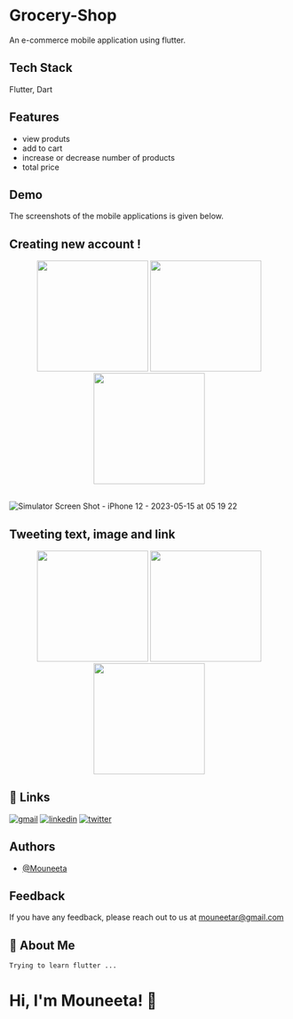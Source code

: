 
# Grocery-Shop

An e-commerce mobile application using flutter.

## Tech Stack
Flutter, Dart
## Features

- view produts
- add to cart
- increase or decrease number of products 
- total price 



## Demo
The screenshots of the mobile applications is given below.

## Creating new account !

<div align = 'center'>
<img width="200"  src="https://github.com/Mouneeta/Grocery-shopping-app/assets/71824279/4720d14c-0546-4f03-96b4-af4cd5723404">
<img width="200"  src="https://github.com/Mouneeta/Grocery-shopping-app/assets/71824279/513c2ba2-734d-4766-bb69-ecbfdd3be725">
<img width="200"  src="https://github.com/Mouneeta/Grocery-shopping-app/assets/71824279/6a819330-8491-4e70-ae1a-30c3be83365c">
</div>


<br>![Simulator Screen Shot - iPhone 12 - 2023-05-15 at 05 19 22](https://github.com/Mouneeta/Grocery-shopping-app/assets/71824279/24418044-b3fe-4deb-a195-788048d6dac4)



## Tweeting text, image and link
<div align='center'>
<img width="200"  src="https://github.com/Mouneeta/Grocery-shopping-app/assets/71824279/392fbc51-d9ae-4aaa-9fb8-d472fac482d8">
<img width="200"  src="https://github.com/Mouneeta/Grocery-shopping-app/assets/71824279/38e4d590-5dbf-48d6-aca6-c5c3a18639f9">
<img width="200"  src="https://github.com/Mouneeta/Grocery-shopping-app/assets/71824279/d077fa51-91c3-4c60-9fbf-e660d323051b">
</div>



## 🔗 Links
[![gmail](https://img.shields.io/badge/gmail-000?style=for-the-badge&logo=gmail&logoColor=white)](https://katherineoelsner.com/)
[![linkedin](https://img.shields.io/badge/linkedin-0A66C2?style=for-the-badge&logo=linkedin&logoColor=white)](https://www.linkedin.com/)
[![twitter](https://img.shields.io/badge/twitter-1DA1F2?style=for-the-badge&logo=twitter&logoColor=white)](https://twitter.com/)


## Authors

- [@Mouneeta](https://www.github.com/Mouneeta)

## Feedback

If you have any feedback, please reach out to us at mouneetar@gmail.com


## 🚀 About Me
    Trying to learn flutter ...


# Hi, I'm Mouneeta! 👋










